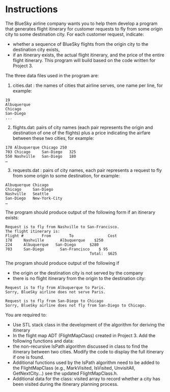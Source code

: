 # Instructions  

The BlueSky airline company wants you to help them develop a program that generates flight itinerary for customer requests to fly from some origin city to some destination city. For each customer request, indicate:
* whether a sequence of BlueSky flights from the origin city to the destination city exists,
* if an itinerary exists, the actual flight itinerary, and the price of the entire flight itinerary. This program will build based on the code written for Project 3.
  
The three data files used in the program are:
1. cities.dat : the names of cities that airline serves, one name per line, for example:
```
19
Albuquerque 
Chicago 
San-Diego 
...
```
2. flights.dat: pairs of city names (each pair represents the origin and destination of one of the flights) plus a price indicating the airfare between these two cities, for example:
```
178	Albuquerque	Chicago	250
703	Chicago		San-Diego	325
550	Nashville	San-Diego	180
…
```
3. requests.dat : pairs of city names, each pair represents a request to fly from some origin to some destination, for example:

```
Albuquerque	Chicago
Chicago		San-Diego
Nashville	Seattle
San-Diego	New-York-City
…
```
The program should produce output of the following form if an itinerary exists:
```
Request is to fly from Nashville to San-Francisco.
The flight itinerary is:
Flight #		From 		To		         Cost
178 	Nashville	    Albuquerque	   $250
224		Albuquerque	  San-Diego	     $280
703		San-Diego	    San-Francisco	 $ 95
					                 Total:  $625
```
The program should produce output of the following if 
* the origin or the destination city is not served by the company
* there is no flight  itinerary from the origin to the destination city:
```
Request is to fly from Albuquerque to Paris.
Sorry, BlueSky airline does not serve Paris.

Request is to fly from San-Diego to Chicago
Sorry, BlueSky airline does not fly from San-Diego to Chicago.
```

You are required to: 
* Use STL stack class in the development of the algorithm for deriving the itinerary
* In the flight map ADT (FlightMapClass) created in Project 3. Add the following functions and data:
* the non-recursive IsPath algorithm discussed in class to find the itinerary between two cities. Modify the code to display the full itinerary if one is found.
* Additional functions used by the IsPath algorithm need to be added to the FlightMapClass (e.g., MarkVisited, IsVisited, UnvisitAll, GetNextCity…) see the updated FlightMapClass.h.
* Additional data for the class: visited array to record whether a city has been visited during the itinerary planning process.
